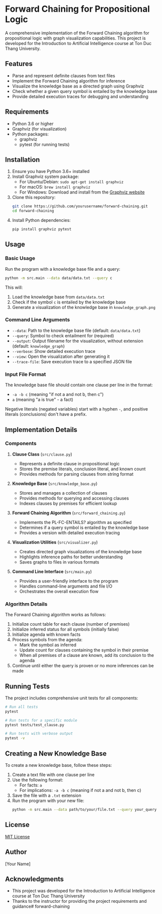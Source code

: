 # Forward Chaining for Propositional Logic

A comprehensive implementation of the Forward Chaining algorithm for propositional logic with graph visualization capabilities. This project is developed for the Introduction to Artificial Intelligence course at Ton Duc Thang University.

## Features

- Parse and represent definite clauses from text files
- Implement the Forward Chaining algorithm for inference
- Visualize the knowledge base as a directed graph using Graphviz
- Check whether a given query symbol is entailed by the knowledge base
- Provide detailed execution traces for debugging and understanding

## Requirements

- Python 3.6 or higher
- Graphviz (for visualization)
- Python packages:
  - graphviz
  - pytest (for running tests)

## Installation

1. Ensure you have Python 3.6+ installed
2. Install Graphviz system package:
   - For Ubuntu/Debian: `sudo apt-get install graphviz`
   - For macOS: `brew install graphviz`
   - For Windows: Download and install from the [Graphviz website](https://graphviz.org/download/)
3. Clone this repository:
   ```bash
   git clone https://github.com/yourusername/forward-chaining.git
   cd forward-chaining
   ```
4. Install Python dependencies:
   ```bash
   pip install graphviz pytest
   ```

## Usage

### Basic Usage

Run the program with a knowledge base file and a query:

```bash
python -m src.main --data data/data.txt --query c
```

This will:
1. Load the knowledge base from `data/data.txt`
2. Check if the symbol `c` is entailed by the knowledge base
3. Generate a visualization of the knowledge base in `knowledge_graph.png`

### Command Line Arguments

- `--data`: Path to the knowledge base file (default: `data/data.txt`)
- `--query`: Symbol to check entailment for (required)
- `--output`: Output filename for the visualization, without extension (default: `knowledge_graph`)
- `--verbose`: Show detailed execution trace
- `--view`: Open the visualization after generating it
- `--trace-file`: Save execution trace to a specified JSON file

### Input File Format

The knowledge base file should contain one clause per line in the format:
- `-a -b c` (meaning "if not a and not b, then c")
- `a` (meaning "a is true" - a fact)

Negative literals (negated variables) start with a hyphen `-`, and positive literals (conclusions) don't have a prefix.

## Implementation Details

### Components

1. **Clause Class** (`src/clause.py`)
   - Represents a definite clause in propositional logic
   - Stores the premise literals, conclusion literal, and known count
   - Provides methods for parsing clauses from string format

2. **Knowledge Base** (`src/knowledge_base.py`)
   - Stores and manages a collection of clauses
   - Provides methods for querying and accessing clauses
   - Indexes clauses by premises for efficient lookup

3. **Forward Chaining Algorithm** (`src/forward_chaining.py`)
   - Implements the PL-FC-ENTAILS? algorithm as specified
   - Determines if a query symbol is entailed by the knowledge base
   - Provides a version with detailed execution tracing

4. **Visualization Utilities** (`src/visualizer.py`)
   - Creates directed graph visualizations of the knowledge base
   - Highlights inference paths for better understanding
   - Saves graphs to files in various formats

5. **Command Line Interface** (`src/main.py`)
   - Provides a user-friendly interface to the program
   - Handles command-line arguments and file I/O
   - Orchestrates the overall execution flow

### Algorithm Details

The Forward Chaining algorithm works as follows:
1. Initialize count table for each clause (number of premises)
2. Initialize inferred status for all symbols (initially false)
3. Initialize agenda with known facts
4. Process symbols from the agenda:
   - Mark the symbol as inferred
   - Update count for clauses containing the symbol in their premise
   - When all premises of a clause are known, add its conclusion to the agenda
5. Continue until either the query is proven or no more inferences can be made

## Running Tests

The project includes comprehensive unit tests for all components:

```bash
# Run all tests
pytest

# Run tests for a specific module
pytest tests/test_clause.py

# Run tests with verbose output
pytest -v
```

## Creating a New Knowledge Base

To create a new knowledge base, follow these steps:
1. Create a text file with one clause per line
2. Use the following format:
   - For facts: `a`
   - For implications: `-a -b c` (meaning if not a and not b, then c)
3. Save the file with a `.txt` extension
4. Run the program with your new file:
   ```bash
   python -m src.main --data path/to/your/file.txt --query your_query
   ```

## License

[MIT License](LICENSE)

## Author

[Your Name]

## Acknowledgments

- This project was developed for the Introduction to Artificial Intelligence course at Ton Duc Thang University
- Thanks to the instructor for providing the project requirements and guidance# forward-chaining
